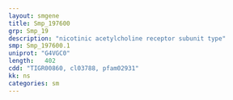 ```yaml
---
layout: smgene
title: Smp_197600
grp: Smp_19
description: "nicotinic acetylcholine receptor subunit type"
smp: Smp_197600.1
uniprot: "G4VGC0"
length:   402
cdd: "TIGR00860, cl03788, pfam02931"
kk: ns
categories: sm
---
```

